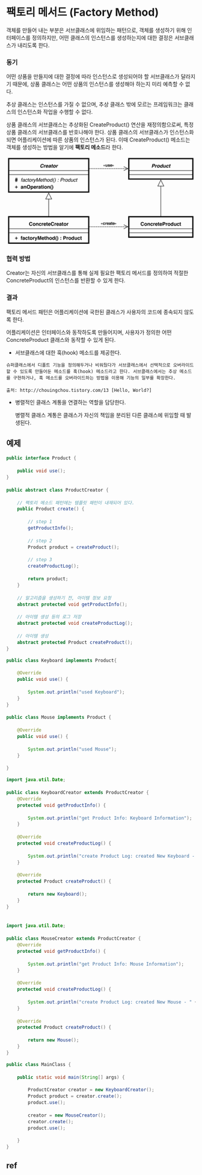 # 팩토리 메서드 (Factory Method)

객체를 만들어 내는 부분은 서브클래스에 위임하는 패턴으로, 객체를 생성하기 위해 인터페이스를 정의하지만, 어떤 클래스의 인스턴스를 생성하는지에 대한 결정은 서브클래스가 내리도록 한다.

### 동기

어떤 상품을 만들지에 대한 결정에 따라 인스턴스로 생성되어야 할 서브클래스가 달라지기 때문에, 상품 클래스는 어떤 상품의 인스턴스를 생성해야 하는지 미리 예측할 수 없다.

추상 클래스는 인스턴스를 가질 수 없으며, 추상 클래스 밖에 모르는 프레임워크는 클래스의 인스턴스화 작업을 수행할 수 없다.

상품 클래스의 서브클래스는 추상화된 CreateProduct() 연산을 재정의함으로써, 특정 상품 클래스의 서브클래스를 반호나해야 한다. 상품 클래스의 서브클래스가 인스턴스화되면 어플리케이션에 따른 상품의 인스턴스가 된다. 이때 CreateProduct() 메소드는 객체를 생성하는 방법을 알기에 **팩토리 메소드**라 한다.

![FactoryMethod](./images/FactoryMethod.png)

### 협력 방법

Creator는 자신의 서브클래스를 통해 실제 필요한 팩토리 메서드를 정의하여 적절한 ConcreteProduct의 인스턴스를 반환할 수 있게 한다.

### 결과

팩토리 메서드 패턴은 어플리케이션에 국한된 클래스가 사용자의 코드에 종속되지 않도록 한다.

어플리케이션은 인터페이스와 동작하도록 만들어지며, 사용자가 정의한 어떤 ConcreteProduct 클래스와 동작할 수 있게 된다.

- 서브클래스에 대한 훅(hook) 메소드를 제공한다.

```
슈퍼클래스에서 디폴트 기능을 정의해두거나 비워뒀다가 서브클래스에서 선택적으로 오버라이드할 수 있도록 만들어둔 메소드를 훅(hook) 메소드라고 한다. 서브클래스에서는 추상 메소드를 구현하거나, 훅 메소드를 오버라이드하는 방법을 이용해 기능의 일부를 확장한다. 

출처: http://chouingchou.tistory.com/13 [Hello, World?]
```



- 병렬적인 클래스 계통을 연결하는 역할을 담당한다.

  병렬적 클래스 계통은 클래스가 자신의 책임을 분리된 다른 클래스에 위임할 때 발생된다. 



## 예제

```java
public interface Product {

    public void use();
}

public abstract class ProductCreator {

    // 팩토리 메소드 패턴에는 템플릿 패턴이 내재되어 있다.
    public Product create() {

        // step 1
        getProductInfo();

        // step 2
        Product product = createProduct();

        // step 3
        createProductLog();

        return product;
    }

    // 알고리즘을 생성하기 전, 아이템 정보 요청
    abstract protected void getProductInfo();

    // 아이템 생성 등의 로그 저장
    abstract protected void createProductLog();

    // 아이템 생성
    abstract protected Product createProduct();
}

```



```java
public class Keyboard implements Product{

    @Override
    public void use() {

        System.out.println("used Keyboard");
    }
}

public class Mouse implements Product {

    @Override
    public void use() {

        System.out.println("used Mouse");
    }

}
```



```java
import java.util.Date;

public class KeyboardCreator extends ProductCreator {
    @Override
    protected void getProductInfo() {

        System.out.println("get Product Info: Keyboard Information");
    }

    @Override
    protected void createProductLog() {

        System.out.println("create Product Log: created New Keyboard - " + new Date());
    }

    @Override
    protected Product createProduct() {

        return new Keyboard();
    }
}


import java.util.Date;

public class MouseCreator extends ProductCreator {
    @Override
    protected void getProductInfo() {

        System.out.println("get Product Info: Mouse Information");
    }

    @Override
    protected void createProductLog() {

        System.out.println("create Product Log: created New Mouse - " + new Date());
    }

    @Override
    protected Product createProduct() {

        return new Mouse();
    }
}

```



```java
public class MainClass {

    public static void main(String[] args) {

        ProductCreator creator = new KeyboardCreator();
        Product product = creator.create();
        product.use();

        creator = new MouseCreator();
        creator.create();
        product.use();

    }
}

```



## ref

